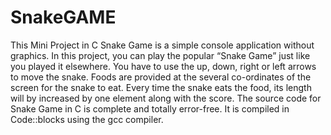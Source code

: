 # SnakeGAME
This Mini Project in C Snake Game is a simple console application without graphics. In this project, you can play the popular “Snake Game” just like you played it elsewhere. You have to use the up, down, right or left arrows to move the snake.  Foods are provided at the several co-ordinates of the screen for the snake to eat. Every time the snake eats the food, its length will by increased by one element along with the score.  The source code for Snake Game in C is complete and totally error-free. It is compiled in Code::blocks using the gcc compiler.
